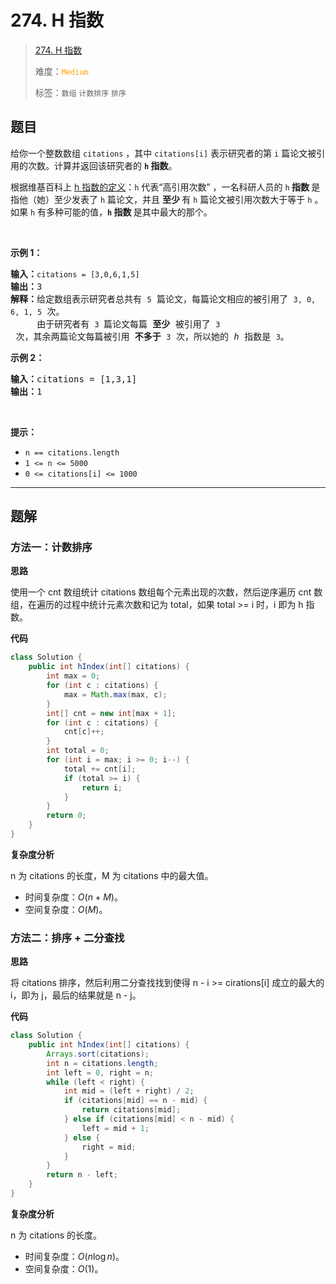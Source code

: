 # 274. H 指数

> [274. H 指数](https://leetcode.cn/problems/h-index/)
>
> 难度：<font color=orange>`Medium`</font>
>
> 标签：`数组` `计数排序` `排序`

## 题目

<p>给你一个整数数组 <code>citations</code> ，其中 <code>citations[i]</code> 表示研究者的第 <code>i</code> 篇论文被引用的次数。计算并返回该研究者的 <strong><code>h</code><em>&nbsp;</em>指数</strong>。</p>

<p>根据维基百科上&nbsp;<a href="https://baike.baidu.com/item/h-index/3991452?fr=aladdin" target="_blank">h 指数的定义</a>：<code>h</code> 代表“高引用次数” ，一名科研人员的 <code>h</code><strong> 指数 </strong>是指他（她）至少发表了 <code>h</code> 篇论文，并且&nbsp;<strong>至少&nbsp;</strong>有 <code>h</code> 篇论文被引用次数大于等于 <code>h</code> 。如果 <code>h</code><em> </em>有多种可能的值，<strong><code>h</code> 指数 </strong>是其中最大的那个。</p>

<p>&nbsp;</p>

<p><strong>示例 1：</strong></p>

<pre>
<strong>输入：</strong><code>citations = [3,0,6,1,5]</code>
<strong>输出：</strong>3 
<strong>解释：</strong>给定数组表示研究者总共有 <code>5</code> 篇论文，每篇论文相应的被引用了 <code>3, 0, 6, 1, 5</code> 次。
&nbsp;    由于研究者有 <code>3 </code>篇论文每篇 <strong>至少 </strong>被引用了 <code>3</code> 次，其余两篇论文每篇被引用 <strong>不多于</strong> <code>3</code> 次，所以她的 <em>h </em>指数是 <code>3</code>。</pre>

<p><strong>示例 2：</strong></p>

<pre>
<strong>输入：</strong>citations = [1,3,1]
<strong>输出：</strong>1
</pre>

<p>&nbsp;</p>

<p><strong>提示：</strong></p>

<ul>
	<li><code>n == citations.length</code></li>
	<li><code>1 &lt;= n &lt;= 5000</code></li>
	<li><code>0 &lt;= citations[i] &lt;= 1000</code></li>
</ul>


--------------------

## 题解

### 方法一：计数排序

**思路**

使用一个 cnt 数组统计 citations 数组每个元素出现的次数，然后逆序遍历 cnt 数组，在遍历的过程中统计元素次数和记为 total，如果 total >= i 时，i 即为 h 指数。

**代码**

```java
class Solution {
    public int hIndex(int[] citations) {
        int max = 0;
        for (int c : citations) {
            max = Math.max(max, c);
        }
        int[] cnt = new int[max + 1];
        for (int c : citations) {
            cnt[c]++;
        }
        int total = 0;
        for (int i = max; i >= 0; i--) {
            total += cnt[i];
            if (total >= i) {
                return i;
            }
        }
        return 0;
    }
}
```

**复杂度分析**

n 为 citations 的长度，M 为 citations 中的最大值。

- 时间复杂度：$O(n+M)$。
- 空间复杂度：$O(M)$。

### 方法二：排序 + 二分查找

**思路**

将 citations 排序，然后利用二分查找找到使得 n - i >= cirations[i] 成立的最大的 i，即为 j，最后的结果就是 n - j。

**代码**

```java
class Solution {
    public int hIndex(int[] citations) {
        Arrays.sort(citations);
        int n = citations.length;
        int left = 0, right = n;
        while (left < right) {
            int mid = (left + right) / 2;
            if (citations[mid] == n - mid) {
                return citations[mid];
            } else if (citations[mid] < n - mid) {
                left = mid + 1;
            } else {
                right = mid;
            }
        }
        return n - left;
    }
}
```

**复杂度分析**

n 为 citations 的长度。

- 时间复杂度：$O(n \log n)$。
- 空间复杂度：$O(1)$。
